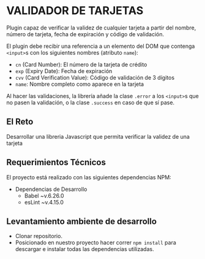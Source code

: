 # VALIDADOR DE TARJETAS
Plugin capaz de verificar la validez de cualquier tarjeta a partir del nombre, número de tarjeta, fecha de expiración y código de validación.

El plugin debe recibir una referencia a un elemento del DOM que contenga
`<input>`s con los siguientes nombres (atributo `name`):

* `cn` (Card Number): El número de la tarjeta de crédito
* `exp` (Expiry Date): Fecha de expiración
* `cvv` (Card Verification Value): Código de validación de 3 dígitos
* `name`: Nombre completo como aparece en la tarjeta

Al hacer las validaciones, la librería añade la clase `.error` a los `<input>`s que no pasen la validación, o la clase `.success` en caso de que sí pase.

## El Reto

Desarrollar una libreria Javascript que permita verificar la validez de una tarjeta

## Requerimientos Técnicos

El proyecto está realizado con las siguientes dependencias NPM:

+ Dependencias de Desarrollo
	- Babel ~v.6.26.0
	- esLint ~v.4.15.0

## Levantamiento ambiente de desarrollo


+ Clonar repositorio.
+ Posicionado en nuestro proyecto hacer correr `npm install` para descargar e instalar todas las dependencias utilizadas.






